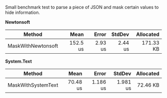 Small benchmark test to parse a piece of JSON and mask certain values to hide information.

**Newtonsoft**

| Method             | Mean     | Error   | StdDev  | Allocated |
|------------------- |---------:|--------:|--------:|----------:|
| MaskWithNewtonsoft | 152.5 us | 2.93 us | 2.44 us | 171.33 KB |

**System.Text**

| Method             | Mean     | Error    | StdDev   | Allocated |
|------------------- |---------:|---------:|---------:|----------:|
| MaskWithSystemText | 70.48 us | 1.186 us | 1.981 us |  72.46 KB |


